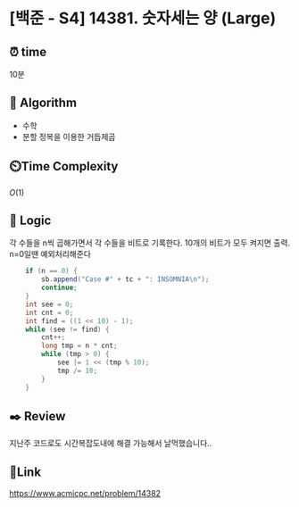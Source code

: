 # [백준 - S4] 14381. 숫자세는 양 (Large)

## ⏰ **time**

10분

## :pushpin: **Algorithm**

- 수학
- 분할 정복을 이용한 거듭제곱

## ⏲️**Time Complexity**

$O(1)$

## :round_pushpin: **Logic**

각 수들을 n씩 곱해가면서 각 수들을 비트로 기록한다. 10개의 비트가 모두 켜지면 출력.  
n=0일땐 예외처리해준다

```java
	if (n == 0) {
		sb.append("Case #" + tc + ": INSOMNIA\n");
		continue;
	}
	int see = 0;
	int cnt = 0;
	int find = ((1 << 10) - 1);
	while (see != find) {
		cnt++;
		long tmp = n * cnt;
		while (tmp > 0) {
			see |= 1 << (tmp % 10);
			tmp /= 10;
		}
	}

```

## :black_nib: **Review**

지난주 코드로도 시간복잡도내에 해결 가능해서 날먹했습니다..

## 📡**Link**

https://www.acmicpc.net/problem/14382
